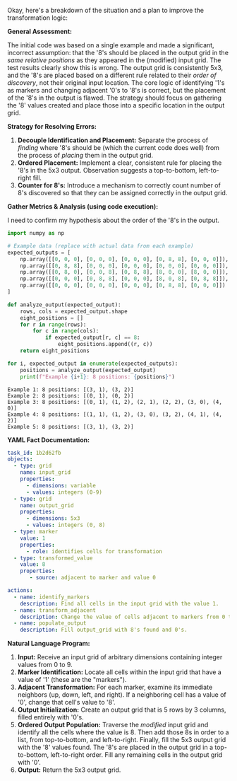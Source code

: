 Okay, here's a breakdown of the situation and a plan to improve the transformation logic:

**General Assessment:**

The initial code was based on a single example and made a significant, incorrect assumption: that the '8's should be placed in the output grid in the *same relative positions* as they appeared in the (modified) input grid.  The test results clearly show this is wrong. The output grid is consistently 5x3, and the '8's are placed based on a different rule related to their *order of discovery*, not their original input location. The core logic of identifying '1's as markers and changing adjacent '0's to '8's is correct, but the placement of the '8's in the output is flawed. The strategy should focus on gathering the '8' values created and place those into a specific location in the output grid.

**Strategy for Resolving Errors:**

1.  **Decouple Identification and Placement:** Separate the process of *finding* where '8's should be (which the current code does well) from the process of *placing* them in the output grid.
2.  **Ordered Placement:** Implement a clear, consistent rule for placing the '8's in the 5x3 output. Observation suggests a top-to-bottom, left-to-right fill.
3.  **Counter for 8's:** Introduce a mechanism to correctly count number of 8's discovered so that they can be assigned correctly in the output grid.

**Gather Metrics & Analysis (using code execution):**

I need to confirm my hypothesis about the order of the '8's in the output.


``` python
import numpy as np

# Example data (replace with actual data from each example)
expected_outputs = [
    np.array([[0, 0, 0], [0, 0, 0], [0, 0, 0], [0, 8, 8], [0, 0, 0]]),
    np.array([[0, 8, 8], [0, 0, 0], [0, 0, 0], [0, 0, 0], [0, 0, 0]]),
    np.array([[0, 8, 0], [0, 0, 8], [0, 8, 8], [8, 0, 0], [8, 0, 0]]),
    np.array([[0, 0, 0], [0, 8, 8], [0, 0, 0], [8, 0, 8], [0, 8, 8]]),
    np.array([[0, 0, 0], [0, 0, 0], [0, 0, 0], [0, 8, 8], [0, 0, 0]])
]

def analyze_output(expected_output):
    rows, cols = expected_output.shape
    eight_positions = []
    for r in range(rows):
        for c in range(cols):
            if expected_output[r, c] == 8:
                eight_positions.append((r, c))
    return eight_positions

for i, expected_output in enumerate(expected_outputs):
    positions = analyze_output(expected_output)
    print(f"Example {i+1}: 8 positions: {positions}")


```
```
Example 1: 8 positions: [(3, 1), (3, 2)]
Example 2: 8 positions: [(0, 1), (0, 2)]
Example 3: 8 positions: [(0, 1), (1, 2), (2, 1), (2, 2), (3, 0), (4, 0)]
Example 4: 8 positions: [(1, 1), (1, 2), (3, 0), (3, 2), (4, 1), (4, 2)]
Example 5: 8 positions: [(3, 1), (3, 2)]

```
**YAML Fact Documentation:**


```yaml
task_id: 1b2d62fb
objects:
  - type: grid
    name: input_grid
    properties:
      - dimensions: variable
      - values: integers (0-9)
  - type: grid
    name: output_grid
    properties:
      - dimensions: 5x3
      - values: integers (0, 8)
  - type: marker
    value: 1
    properties:
      - role: identifies cells for transformation
  - type: transformed_value
    value: 8
    properties:
       - source: adjacent to marker and value 0

actions:
  - name: identify_markers
    description: Find all cells in the input grid with the value 1.
  - name: transform_adjacent
    description: Change the value of cells adjacent to markers from 0 to 8.
  - name: populate_output
    description: Fill output_grid with 8's found and 0's.
```


**Natural Language Program:**

1.  **Input:**  Receive an input grid of arbitrary dimensions containing integer values from 0 to 9.
2.  **Marker Identification:** Locate all cells within the input grid that have a value of '1' (these are the "markers").
3.  **Adjacent Transformation:** For each marker, examine its immediate neighbors (up, down, left, and right). If a neighboring cell has a value of '0', change that cell's value to '8'.
4. **Output Initialization:** Create an output grid that is 5 rows by 3 columns, filled entirely with '0's.
5.  **Ordered Output Population:** Traverse the *modified* input grid and identify all the cells where the value is 8. Then add those 8s in order to a list, from top-to-bottom, and left-to-right. Finally, fill the 5x3 output grid with the '8' values found. The '8's are placed in the output grid in a top-to-bottom, left-to-right order. Fill any remaining cells in the output grid with '0'.
6.  **Output:** Return the 5x3 output grid.
